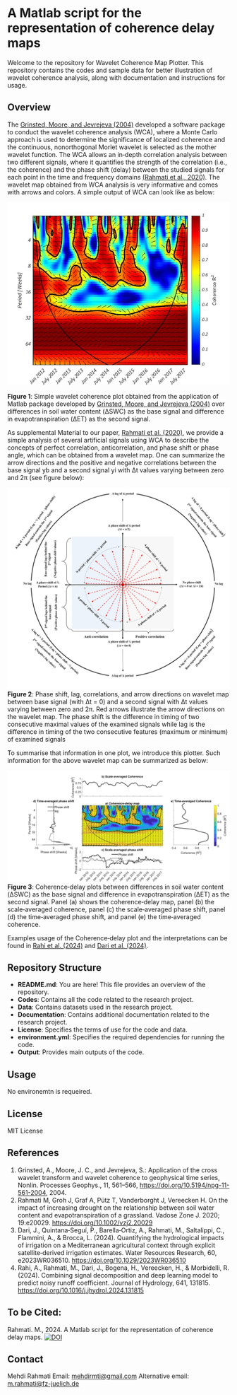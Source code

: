 # A Matlab script for the representation of coherence delay maps

Welcome to the repository for Wavelet Coherence Map Plotter. 
This repository contains the codes and sample data for better illustration of wavelet coherence analysis, along with documentation and instructions for usage.

## Overview

The [Grinsted, Moore, and Jevrejeva (2004)](https://npg.copernicus.org/articles/11/561/2004/) developed a software package to conduct the wavelet coherence analysis (WCA), 
where a Monte Carlo approach is used to determine the significance of localized coherence and 
the continuous, nonorthogonal Morlet wavelet is selected as the mother wavelet function.
The WCA allows an in‐depth correlation analysis between two different signals, where it quantifies the strength of the correlation (i.e., the coherence) and
the phase shift (delay) between the studied signals for each point in the time and frequency domains [(Rahmati et al., 2020)](https://acsess.onlinelibrary.wiley.com/doi/full/10.1002/vzj2.20029).
The wavelet map obtained from WCA analysis is very informative and comes with arrows and colors. A simple output of WCA can look like as below:

![plot](./Output/SimpleWaveletMap.jpg)

**Figure 1**: Simple wavelet coherence plot obtained from the application of Matlab package developed by [Grinsted, Moore, and Jevrejeva (2004)](https://npg.copernicus.org/articles/11/561/2004/) over differences in soil water content (ΔSWC) as the base signal and difference in evapotranspiration (ΔET) as the second signal.

As supplemental Material to our paper, [Rahmati et al. (2020)](https://acsess.onlinelibrary.wiley.com/doi/full/10.1002/vzj2.20029), we provide a simple analysis of several artificial signals using WCA to 
describe the concepts of perfect correlation, anticorrelation, and phase shift or phase angle, which can be obtained from a wavelet map.
One can summarize the arrow directions and the positive and negative correlations between the base signal yb and a second signal yi 
with Δt values varying between zero and 2π (see figure below):

![plot](./Output/WaveletCircle.jpg) 
**Figure 2**: Phase shift, lag, correlations, and arrow directions on wavelet map between base signal (with Δt = 0) and a second signal with Δt values varying between zero and 2π. Red arrows illustrate the arrow directions on the wavelet map. The phase shift is the difference in timing of two consecutive maximal values of the examined signals while lag is the difference in timing of the two consecutive features (maximum or minimum) of examined signals

To summarise that information in one plot, we introduce this plotter. Such information for the above wavelet map can be summarized as below:

![plot](./Output/SampleOutput.jpg)
**Figure 3**: Coherence‐delay plots between differences in soil water content (ΔSWC) as the base signal and difference in evapotranspiration (ΔET) as the second signal. Panel (a) shows the coherence‐delay map, panel (b) the scale‐averaged coherence, panel (c) the scale‐averaged phase shift, panel (d) the time‐averaged phase shift, and panel (e) the time‐averaged coherence.

Examples usage of the Coherence‐delay plot and the interpretations can be found in [Rahi et al. (2024)](https://www.sciencedirect.com/science/article/pii/S0022169424012113?via%3Dihub) and [Dari et al. (2024)](https://agupubs.onlinelibrary.wiley.com/doi/10.1029/2023WR036510).

## Repository Structure

- **README.md**: You are here! This file provides an overview of the repository.
- **Codes**: Contains all the code related to the research project.
- **Data**: Contains datasets used in the research project.
- **Documentation**: Contains additional documentation related to the research project.
- **License**: Specifies the terms of use for the code and data.
- **environment.yml**: Specifies the required dependencies for running the code.
- **Output**: Provides main outputs of the code.

## Usage

No environemtn is requeired. 

## License

MIT License

## References

1. Grinsted, A., Moore, J. C., and Jevrejeva, S.: Application of the cross wavelet transform and wavelet coherence to geophysical time series, Nonlin. Processes Geophys., 11, 561–566, https://doi.org/10.5194/npg-11-561-2004, 2004.
2. Rahmati M, Groh J, Graf A, Pütz T, Vanderborght J, Vereecken H. On the impact of increasing drought on the relationship between soil water content and evapotranspiration of a grassland. Vadose Zone J. 2020; 19:e20029. https://doi.org/10.1002/vzj2.20029
3. Dari, J., Quintana‐Seguí, P., Barella‐Ortiz, A., Rahmati, M., Saltalippi, C., Flammini, A., & Brocca, L. (2024). Quantifying the hydrological impacts of irrigation on a Mediterranean agricultural context through
explicit satellite‐derived irrigation estimates. Water Resources Research, 60, e2023WR036510. https://doi.org/10.1029/2023WR036510
4. Rahi, A., Rahmati, M., Dari, J., Bogena, H., Vereecken, H., & Morbidelli, R. (2024). Combining signal decomposition and deep learning model to predict noisy runoff coefficient. Journal of Hydrology, 641, 131815. https://doi.org/10.1016/j.jhydrol.2024.131815

## To be Cited:
Rahmati. M., 2024. A Matlab script for the representation of coherence delay maps. [![DOI](https://zenodo.org/badge/DOI/10.5281/zenodo.13992032.svg)](https://doi.org/10.5281/zenodo.13992032)

## Contact

Mehdi Rahmati
Email: mehdirmti@gmail.com
Alternative email: m.rahmati@fz-juelich.de

